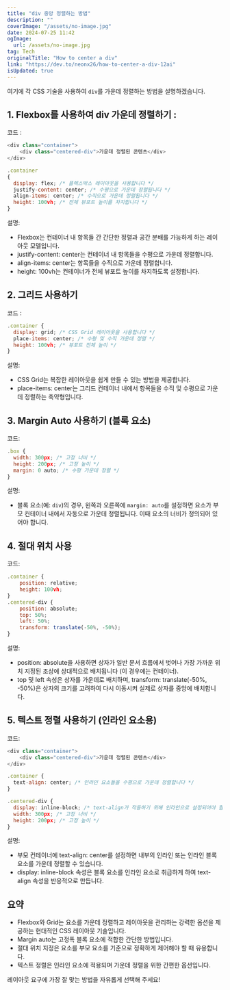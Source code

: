 ```yaml
---
title: "div 중앙 정렬하는 방법"
description: ""
coverImage: "/assets/no-image.jpg"
date: 2024-07-25 11:42
ogImage: 
  url: /assets/no-image.jpg
tag: Tech
originalTitle: "How to center a div"
link: "https://dev.to/neonx26/how-to-center-a-div-12ai"
isUpdated: true
---
```





여기에 각 CSS 기술을 사용하여 `div`를 가운데 정렬하는 방법을 설명하겠습니다.

## 1. Flexbox를 사용하여 div 가운데 정렬하기 :

코드 :

```js
<div class="container">
    <div class="centered-div">가운데 정렬된 콘텐츠</div>
</div>
```

<div class="content-ad"></div>

```js
.container 
{
  display: flex; /* 플렉스박스 레이아웃을 사용합니다 */
  justify-content: center; /* 수평으로 가운데 정렬됩니다 */
  align-items: center; /* 수직으로 가운데 정렬됩니다 */
  height: 100vh; /* 전체 뷰포트 높이를 차지합니다 */
}
```

설명:

- Flexbox는 컨테이너 내 항목들 간 간단한 정렬과 공간 분배를 가능하게 하는 레이아웃 모델입니다.
- justify-content: center는 컨테이너 내 항목들을 수평으로 가운데 정렬합니다.
- align-items: center는 항목들을 수직으로 가운데 정렬합니다.
- height: 100vh는 컨테이너가 전체 뷰포트 높이를 차지하도록 설정합니다.

## 2. 그리드 사용하기


<div class="content-ad"></div>

코드 :

```js
.container {
  display: grid; /* CSS Grid 레이아웃을 사용합니다 */
  place-items: center; /* 수평 및 수직 가운데 정렬 */
  height: 100vh; /* 뷰포트 전체 높이 */
}
```

설명:

- CSS Grid는 복잡한 레이아웃을 쉽게 만들 수 있는 방법을 제공합니다.
- place-items: center는 그리드 컨테이너 내에서 항목들을 수직 및 수평으로 가운데 정렬하는 축약형입니다.

<div class="content-ad"></div>

## 3. Margin Auto 사용하기 (블록 요소)

코드:

```js
.box {
  width: 300px; /* 고정 너비 */
  height: 200px; /* 고정 높이 */
  margin: 0 auto; /* 수평 가운데 정렬 */
}
```

설명:

<div class="content-ad"></div>

- 블록 요소(예: `div`)의 경우, 왼쪽과 오른쪽에 `margin: auto`를 설정하면 요소가 부모 컨테이너 내에서 자동으로 가운데 정렬됩니다. 이때 요소의 너비가 정의되어 있어야 합니다.

## 4. 절대 위치 사용

코드:

```js
.container {
    position: relative;
    height: 100vh;
}
.centered-div {
    position: absolute;
    top: 50%;
    left: 50%;
    transform: translate(-50%, -50%);
}
```

<div class="content-ad"></div>

설명:

- position: absolute을 사용하면 상자가 일반 문서 흐름에서 벗어나 가장 가까운 위치 지정된 조상에 상대적으로 배치됩니다 (이 경우에는 컨테이너).
- top 및 left 속성은 상자를 가운데로 배치하며, transform: translate(-50%, -50%)은 상자의 크기를 고려하여 다시 이동시켜 실제로 상자를 중앙에 배치합니다.

## 5. 텍스트 정렬 사용하기 (인라인 요소용)

코드:

<div class="content-ad"></div>

```js
<div class="container">
    <div class="centered-div">가운데 정렬된 콘텐츠</div>
</div>
```

```js
.container {
  text-align: center; /* 인라인 요소들을 수평으로 가운데 정렬합니다 */
}

.centered-div {
  display: inline-block; /* text-align가 작동하기 위해 인라인으로 설정되어야 함 */
  width: 300px; /* 고정 너비 */
  height: 200px; /* 고정 높이 */
}
```

설명:

- 부모 컨테이너에 text-align: center를 설정하면 내부의 인라인 또는 인라인 블록 요소를 가운데 정렬할 수 있습니다.
- display: inline-block 속성은 블록 요소를 인라인 요소로 취급하게 하여 text-align 속성을 반응적으로 만듭니다.

<div class="content-ad"></div>

## 요약

- Flexbox와 Grid는 요소를 가운데 정렬하고 레이아웃을 관리하는 강력한 옵션을 제공하는 현대적인 CSS 레이아웃 기술입니다.
- Margin auto는 고정폭 블록 요소에 적합한 간단한 방법입니다.
- 절대 위치 지정은 요소를 부모 요소를 기준으로 정확하게 제어해야 할 때 유용합니다.
- 텍스트 정렬은 인라인 요소에 적용되며 가운데 정렬을 위한 간편한 옵션입니다.

레이아웃 요구에 가장 잘 맞는 방법을 자유롭게 선택해 주세요!